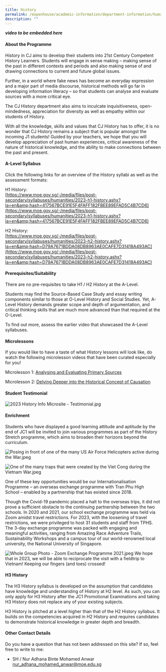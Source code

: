 ```yaml
---
title: History
permalink: /eopenhouse/academic-information/department-information/humanities/history/
description: ""
---
```

***video to be embedded here***

#### **About the Programme**

History in CJ aims to develop their students into 21st Century Competent History Learners. Students will engage in sense making – making sense of the past in different contexts and periods and also making sense of and drawing connections to current and future global issues.&nbsp;

  

Further, in a world where fake news has become an everyday expression and a major part of media discourse, historical methods will go far in developing information literacy – so that students can analyse and evaluate sources with a more critical eye.&nbsp;

  

The CJ History department also aims to inculcate inquisitiveness, open-mindedness, appreciation for diversity as well as empathy within our students of History.&nbsp;&nbsp;

  

With all the knowledge, skills and values that CJ History has to offer, it is no wonder that CJ History remains a subject that is popular amongst the incoming J1 students! Guided by your teachers, we hope that you will develop appreciation of past human experiences, critical awareness of the nature of historical knowledge, and the ability to make connections between the past and present.

#### **A-Level Syllabus**

Click the following links for an overview of the History syllabi as well as the assessment formats:  

H1 History: <br>
[https://www.moe.gov.sg/-/media/files/post-secondary/syllabuses/humanities/2023-h1-history.ashx?la=en&amp;hash=417567BCE91E5F4FAFF182FBEE89EFAD5C4B7CD6](https://www.moe.gov.sg/-/media/files/post-secondary/syllabuses/humanities/2023-h1-history.ashx?la=en&amp;hash=417567BCE91E5F4FAFF182FBEE89EFAD5C4B7CD6)  
  

H2 History: <br>
[https://www.moe.gov.sg/-/media/files/post-secondary/syllabuses/humanities/2023-h2-history.ashx?la=en&amp;hash=D79A7671BDDA08DB8963AE0CAFE7D31418A493AC](https://www.moe.gov.sg/-/media/files/post-secondary/syllabuses/humanities/2023-h2-history.ashx?la=en&amp;hash=D79A7671BDDA08DB8963AE0CAFE7D31418A493AC)  

#### **Prerequisites/Suitability**

There are no pre-requisites to take H1 / H2 History at the A-Level.&nbsp;

  

Students may find the Source-Based Case Study and essay writing components similar to those at O-Level History and Social Studies. Yet, A-Level History demands greater scope and depth of argumentation, and critical thinking skills that are much more advanced than that required at the O-Level.&nbsp;

  

To find out more, assess the earlier video that showcased the A-Level syllabuses.&nbsp;

#### **Microlessons**

If you would like to have a taste of what History lessons will look like, do watch the following microlesson videos that have been curated especially for you!

  

Microlesson 1: [Analysing and Evaluating Primary Sources](https://drive.google.com/file/d/1vuq4-ZDBLJaB5a_eSZTLtaWTbO4Gr2Mi/view?usp=share_link)

  

Microlesson 2: [Delving Deeper into the Historical Concept of Causation](https://drive.google.com/file/d/1ZdLzx1C3wWxzcPvlWNFK_dBuO9skYwEH/view?usp=share_link)&nbsp;

#### **Student Testimonial**

![2023 History Info Microsite - Testimonial.jpg](/images/2023%20history%20info%20microsite%20-%20testimonial.jpg)

#### **Enrichment**

Students who have displayed a good learning attitude and aptitude by the end of JC1 will be invited to join various programmes as part of the History Stretch programme, which aims to broaden their horizons beyond the curriculum.

![Posing in front of one of the many US Air Force Helicopters active during the War.jpeg](/images/posing%20in%20front%20of%20one%20of%20the%20many%20us%20air%20force%20helicopters%20active%20during%20the%20war.jpeg)

![One of the many traps that were created by the Viet Cong during the Vietnam War.jpeg](/images/one%20of%20the%20many%20traps%20that%20were%20created%20by%20the%20viet%20cong%20during%20the%20vietnam%20war.jpeg)

One of these key opportunities would be our Internationalisation Programme&nbsp;–&nbsp;an overseas exchange programme with Tran Phu High School&nbsp;–&nbsp;enabled by a partnership that has existed since 2018.

  

Though the Covid-19 pandemic placed a halt to the overseas trips, it did not prove a sufficient obstacle to the continuing partnership between the two schools. In 2020 and 2021, our school exchange programme was held via Zoom amidst travel restrictions. For 2023, with the loosening of travel restrictions, we were privileged to host 31 students and staff from TPHS. The 3-day exchange programme was packed with engaging and meaningful activities, ranging from Amazing Race Adventure Trails, Sustainability Workshops and a campus tour of our world-renowned local university, the National University of Singapore.&nbsp;&nbsp;

![Whole Group Photo - Zoom Exchange Programme 2021.jpeg](/images/whole%20group%20photo%20-%20zoom%20exchange%20programme%202021.jpeg)
We hope that in 2023, we will be able to reciprocate the visit with a fieldtrip to Vietnam! Keeping our fingers (and toes) crossed!&nbsp;

#### **H3 History**

The H3 History syllabus is developed on the assumption that candidates have knowledge and understanding of History at H2 level. As such, you can only apply for H3 History after the JC1 Promotional Examinations and taking H3 History does not replace any of your existing subjects.

  

H3 History is pitched at a level higher than that of the H2 History syllabus. It builds on the competencies acquired in H2 History and requires candidates to demonstrate historical knowledge in greater depth and breadth.

#### **Other Contact Details**

Do you have a question that has not been addressed on this site? If so, feel free to write to me:

  

*   SH / Nur Adhana Binte Mohamed Anwar <br>
    [nur\_adhana\_mohamed\_anwar@moe.edu.sg](mailto:nur_adhana_mohamed_anwar@moe.edu.sg)